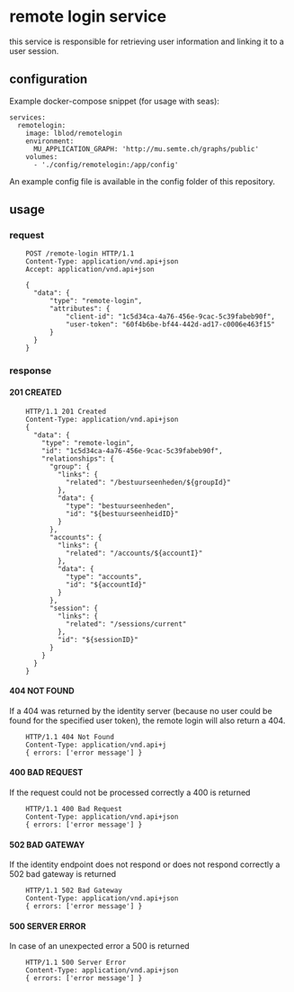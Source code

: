 # remote login service
this service is responsible for retrieving user information and linking it to a user session.

## configuration
Example docker-compose snippet (for usage with seas):
```
services:
  remotelogin:
    image: lblod/remotelogin
    environment:
      MU_APPLICATION_GRAPH: 'http://mu.semte.ch/graphs/public'
    volumes:
      - './config/remotelogin:/app/config'
```

An example config file is available in the config folder of this repository.

## usage
### request
```
    POST /remote-login HTTP/1.1
    Content-Type: application/vnd.api+json
    Accept: application/vnd.api+json

    {
      "data": {
          "type": "remote-login",
          "attributes": {
              "client-id": "1c5d34ca-4a76-456e-9cac-5c39fabeb90f",
              "user-token": "60f4b6be-bf44-442d-ad17-c0006e463f15"
          }
      }
    }
```
### response

#### 201 CREATED
```
    HTTP/1.1 201 Created
    Content-Type: application/vnd.api+json
    {
      "data": {
        "type": "remote-login",
        "id": "1c5d34ca-4a76-456e-9cac-5c39fabeb90f",
        "relationships": {
          "group": {
            "links": {
              "related": "/bestuurseenheden/${groupId}"
            },
            "data": {
              "type": "bestuurseenheden",
              "id": "${bestuurseenheidID}"
            }
          },
          "accounts": {
            "links": {
              "related": "/accounts/${accountI}"
            },
            "data": {
              "type": "accounts",
              "id": "${accountId}"
            }
          },
          "session": {
            "links": {
              "related": "/sessions/current"
            },
            "id": "${sessionID}"
          }
        }
      }
    }
```
#### 404 NOT FOUND

If a 404 was returned by the identity server (because no user could be
found for the specified user token), the remote login will also return a
404.
```
    HTTP/1.1 404 Not Found
    Content-Type: application/vnd.api+j
    { errors: ['error message'] }
```
#### 400 BAD REQUEST

If the request could not be processed correctly a 400 is returned
```
    HTTP/1.1 400 Bad Request
    Content-Type: application/vnd.api+json
    { errors: ['error message'] }
```
#### 502 BAD GATEWAY

If the identity endpoint does not respond or does not respond correctly
a 502 bad gateway is returned
```
    HTTP/1.1 502 Bad Gateway
    Content-Type: application/vnd.api+json
    { errors: ['error message'] }
```
#### 500 SERVER ERROR

In case of an unexpected error a 500 is returned
```
    HTTP/1.1 500 Server Error
    Content-Type: application/vnd.api+json
    { errors: ['error message'] }
```
